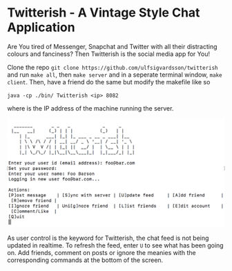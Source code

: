 # Twitterish - A Vintage Style Chat Application

Are You tired of Messenger, Snapchat and Twitter with all their distracting colours and fanciness? Then Twitterish is the social media app for You! 

Clone the repo `git clone https://github.com/ulfsigvardsson/twitterish` and run `make all`, then `make server` and in a seperate terminal window, `make client`. Then, have a friend do the same but modify the makefile like so 

```client: all
java -cp ./bin/ Twitterish <ip> 8082
``` 

where <ip> is the IP address of the machine running the server.

![Alt text](/screenshot.png?raw=true "Twitterish UI")

As user control is the keyword for Twitterish, the chat feed is not being updated in realtime. To refresh the feed, enter `U` to see what has been going on. Add friends, comment on posts or ignore the meanies with the corresponding commands at the bottom of the screen.
